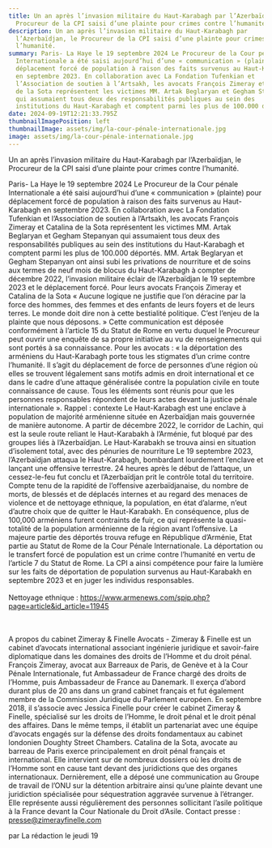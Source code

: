 ```yaml
---
title: Un an après l’invasion militaire du Haut-Karabagh par l’Azerbaïdjan, le
  Procureur de la CPI saisi d’une plainte pour crimes contre l’humanité.
description: Un an après l’invasion militaire du Haut-Karabagh par
  l’Azerbaïdjan, le Procureur de la CPI saisi d’une plainte pour crimes contre
  l’humanité.
summary: Paris- La Haye le 19 septembre 2024 Le Procureur de la Cour pénale
  Internationale a été saisi aujourd’hui d’une « communication » (plainte) pour
  déplacement forcé de population à raison des faits survenus au Haut-Karabagh
  en septembre 2023. En collaboration avec La Fondation Tufenkian et
  l’Association de soutien à l’Artsakh, les avocats François Zimeray et Catalina
  de la Sota représentent les victimes MM. Artak Beglaryan et Gegham Stepanyan
  qui assumaient tous deux des responsabilités publiques au sein des
  institutions du Haut-Karabagh et comptent parmi les plus de 100.000 déportés.
date: 2024-09-19T12:21:33.795Z
thumbnailImagePosition: left
thumbnailImage: assets/img/la-cour-pénale-internationale.jpg
image: assets/img/la-cour-pénale-internationale.jpg
---
```

Un an après l’invasion militaire du Haut-Karabagh par l’Azerbaïdjan, le Procureur de la CPI saisi d’une plainte pour crimes contre l’humanité.

Paris- La Haye le 19 septembre 2024
Le Procureur de la Cour pénale Internationale a été saisi aujourd’hui d’une « communication » (plainte) pour déplacement forcé de population à raison des faits survenus au Haut-Karabagh en septembre 2023.
En collaboration avec La Fondation Tufenkian et l’Association de soutien à l’Artsakh, les avocats François Zimeray et Catalina de la Sota représentent les victimes MM. Artak Beglaryan et Gegham Stepanyan qui assumaient tous deux des responsabilités publiques au sein des institutions du Haut-Karabagh et comptent parmi les plus de 100.000 déportés.
MM. Artak Beglaryan et Gegham Stepanyan ont ainsi subi les privations de nourriture et de soins aux termes de neuf mois de blocus du Haut-Karabagh à compter de décembre 2022, l’invasion militaire éclair de l’Azerbaïdjan le 19 septembre 2023 et le déplacement forcé.
Pour leurs avocats François Zimeray et Catalina de la Sota « Aucune logique ne justifie que l’on déracine par la force des hommes, des femmes et des enfants de leurs foyers et de leurs terres. Le monde doit dire non à cette bestialité politique. C’est l’enjeu de la plainte que nous déposons. »
Cette communication est déposée conformément à l’article 15 du Statut de Rome en vertu duquel le Procureur peut ouvrir une enquête de sa propre initiative au vu de renseignements qui sont portés à sa connaissance. Pour les avocats : « la déportation des arméniens du Haut-Karabagh porte tous les stigmates d’un crime contre l’humanité. Il s’agit du déplacement de force de personnes d’une région où elles se trouvent légalement sans motifs admis en droit international et ce dans le cadre d’une attaque généralisée contre la population civile en toute connaissance de cause. Tous les éléments sont réunis pour que les personnes responsables répondent de leurs actes devant la justice pénale internationale ».
Rappel : contexte
Le Haut-Karabagh est une enclave à population de majorité arménienne située en Azerbaïdjan mais gouvernée de manière autonome.
A partir de décembre 2022, le corridor de Lachin, qui est la seule route reliant le Haut-Karabakh à l’Arménie, fut bloqué par des groupes liés à l’Azerbaïdjan. Le Haut-Karabakh se trouva ainsi en situation d’isolement total, avec des pénuries de nourriture Le 19 septembre 2023, l’Azerbaïdjan attaqua le Haut-Karabagh, bombardant lourdement l’enclave et lançant une offensive terrestre. 24 heures après le début de l’attaque, un cessez-le-feu fut conclu et l’Azerbaïdjan prit le contrôle total du territoire.
Compte tenu de la rapidité de l’offensive azerbaïdjanaise, du nombre de morts, de blessés et de déplacés internes et au regard des menaces de violence et de nettoyage ethnique, la population, en état d’alarme, n’eut d’autre choix que de quitter le Haut-Karabakh. En conséquence, plus de 100,000 arméniens furent contraints de fuir, ce qui représente la quasi-totalité de la population arménienne de la région avant l’offensive.
La majeure partie des déportés trouva refuge en République d’Arménie, Etat partie au Statut de Rome de la Cour Pénale Internationale.
La déportation ou le transfert forcé de population est un crime contre l’humanité en vertu de l’article 7 du Statut de Rome. La CPI a ainsi compétence pour faire la lumière sur les faits de déportation de population survenus au Haut-Karabakh en septembre 2023 et en juger les individus responsables.\
\
Nettoyage ethnique : https://www.armenews.com/spip.php?page=article&id_article=11945

\
\
A propos du cabinet Zimeray & Finelle Avocats -
Zimeray & Finelle est un cabinet d’avocats international associant ingénierie juridique et savoir-faire diplomatique dans les domaines des droits de l’Homme et du droit pénal.
François Zimeray, avocat aux Barreaux de Paris, de Genève et à la Cour Pénale Internationale, fut Ambassadeur de France chargé des droits de l’Homme, puis Ambassadeur de France au Danemark. Il exerça d’abord durant plus de 20 ans dans un grand cabinet français et fut également membre de la Commission Juridique du Parlement européen. En septembre 2018, il s’associe avec Jessica Finelle pour créer le cabinet Zimeray & Finelle, spécialisé sur les droits de l’Homme, le droit pénal et le droit pénal des affaires. Dans le même temps, il établit un partenariat avec une équipe d’avocats engagés sur la défense des droits fondamentaux au cabinet londonien Doughty Street Chambers.
Catalina de la Sota, avocate au barreau de Paris exerce principalement en droit pénal français et international. Elle intervient sur de nombreux dossiers où les droits de l’Homme sont en cause tant devant des juridictions que des organes internationaux. Dernièrement, elle a déposé une communication au Groupe de travail de l’ONU sur la détention arbitraire ainsi qu’une plainte devant une juridiction spécialisée pour séquestration aggravée survenue à l’étranger. Elle représente aussi régulièrement des personnes sollicitant l’asile politique à la France devant la Cour Nationale du Droit d’Asile.
Contact presse : presse@zimerayfinelle.com

par La rédaction le jeudi 19